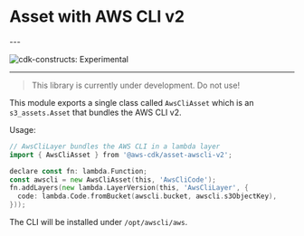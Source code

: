 # Asset with AWS CLI v2

<!--BEGIN STABILITY BANNER-->---


![cdk-constructs: Experimental](https://img.shields.io/badge/cdk--constructs-experimental-important.svg?style=for-the-badge)

---


> This library is currently under development. Do not use!

<!--END STABILITY BANNER-->

This module exports a single class called `AwsCliAsset` which is an `s3_assets.Asset` that bundles the AWS CLI v2.

Usage:

```go
// AwsCliLayer bundles the AWS CLI in a lambda layer
import { AwsCliAsset } from '@aws-cdk/asset-awscli-v2';

declare const fn: lambda.Function;
const awscli = new AwsCliAsset(this, 'AwsCliCode');
fn.addLayers(new lambda.LayerVersion(this, 'AwsCliLayer', {
  code: lambda.Code.fromBucket(awscli.bucket, awscli.s3ObjectKey),
}));
```

The CLI will be installed under `/opt/awscli/aws`.

